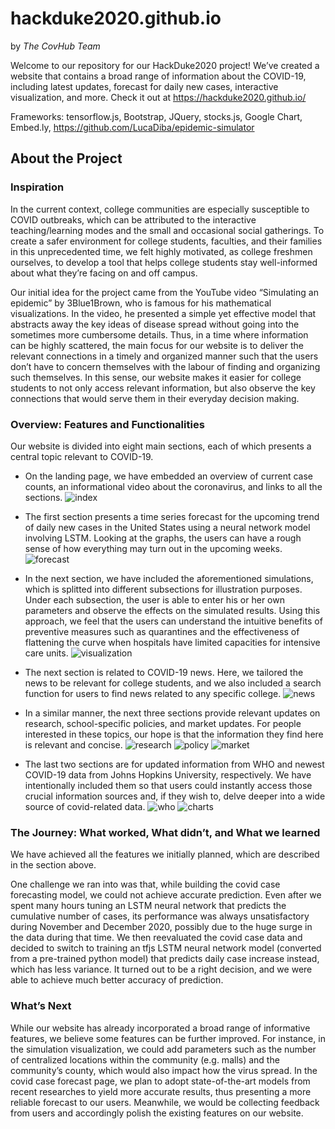 # hackduke2020.github.io 
by *The CovHub Team*

Welcome to our repository for our HackDuke2020 project! We’ve created a website that contains a broad range of information about the COVID-19, including latest updates, forecast for daily new cases, interactive visualization, and more. Check it out at https://hackduke2020.github.io/

Frameworks: tensorflow.js, Bootstrap, JQuery, stocks.js, Google Chart, Embed.ly, https://github.com/LucaDiba/epidemic-simulator

## About the Project

### Inspiration
In the current context, college communities are especially susceptible to COVID outbreaks, which can be attributed to the interactive teaching/learning modes and the small and occasional social gatherings. To create a safer environment for college students, faculties, and their families in this unprecedented time, we felt highly motivated, as college freshmen ourselves, to develop a tool that helps college students stay well-informed about what they’re facing on and off campus.

Our initial idea for the project came from the YouTube video “Simulating an epidemic” by 3Blue1Brown, who is famous for his mathematical visualizations. In the video, he presented a simple yet effective model that abstracts away the key ideas of disease spread without going into the sometimes more cumbersome details. Thus, in a time where information can be highly scattered, the main focus for our website is to deliver the relevant connections in a timely and organized manner such that the users don’t have to concern themselves with the labour of finding and organizing such themselves. In this sense, our website makes it easier for college students to not only access relevant information, but also observe the key connections that would serve them in their everyday decision making. 

### Overview: Features and Functionalities

Our website is divided into eight main sections, each of which presents a central topic relevant to COVID-19. 

- On the landing page, we have embedded an overview of current case counts, an informational video about the coronavirus, and links to all the sections. ![index](./screenshots/index.png)

- The first section presents a time series forecast for the upcoming trend of daily new cases in the United States using a neural network model involving LSTM. Looking at the graphs, the users can have a rough sense of how everything may turn out in the upcoming weeks. ![forecast](./screenshots/forecast.png)

- In the next section, we have included the aforementioned simulations, which is splitted into different subsections for illustration purposes. Under each subsection, the user is able to enter his or her own parameters and observe the effects on the simulated results. Using this approach, we feel that the users can understand the intuitive benefits of preventive measures such as quarantines and the effectiveness of flattening the curve when hospitals have limited capacities for intensive care units. ![visualization](./screenshots/vis.png) 

- The next section is related to COVID-19 news. Here, we tailored the news to be relevant for college students, and we also included a search function for users to find news related to any specific college. ![news](./screenshots/news.png) 
  
- In a similar manner, the next three sections provide relevant updates on research, school-specific policies, and market updates. For people interested in these topics, our hope is that the information they find here is relevant and concise. ![research](./screenshots/research.png) ![policy](./screenshots/policy.png) ![market](./screenshots/market.png) 
  
- The last two sections are for updated information from WHO and newest COVID-19 data from Johns Hopkins University, respectively. We have intentionally included them so that users could instantly access those crucial information sources and, if they wish to, delve deeper into a wide source of covid-related data. ![who](./screenshots/who.png)
  ![charts](./screenshots/charts.png)  

### The Journey: What worked, What didn’t, and What we learned

We have achieved all the features we initially planned, which are described in the section above. 

One challenge we ran into was that, while building the covid case forecasting model, we could not achieve accurate prediction. Even after we spent many hours tuning an LSTM neural network that predicts the cumulative number of cases, its performance was always unsatisfactory during November and December 2020, possibly due to the huge surge in the data during that time. We then reevaluated the covid case data and decided to switch to training an tfjs LSTM neural network model (converted from a pre-trained python model) that predicts daily case increase instead, which has less variance. It turned out to be a right decision, and we were able to achieve much better accuracy of prediction. 

### What’s Next
While our website has already incorporated a broad range of informative features, we believe some features can be further improved. For instance, in the simulation visualization, we could add parameters such as the number of centralized locations within the community (e.g. malls) and the community’s county, which would also impact how the virus spread. In the covid case forecast page, we plan to adopt state-of-the-art models from recent researches to yield more accurate results, thus presenting a more reliable forecast to our users. Meanwhile, we would be collecting feedback from users and accordingly polish the existing features on our website. 
